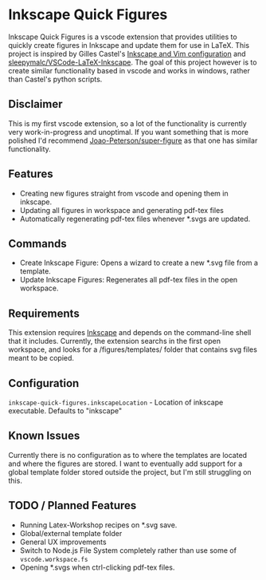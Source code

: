 # Inkscape Quick Figures

Inkscape Quick Figures is a vscode extension that provides utilities to quickly create figures in Inkscape and update them for use in LaTeX. This project is inspired by Gilles Castel's [Inkscape and Vim configuration](https://castel.dev/post/lecture-notes-2/) and [sleepymalc/VSCode-LaTeX-Inkscape](https://github.com/sleepymalc/VSCode-LaTeX-Inkscape). The goal of this project however is to create similar functionality based in vscode and works in windows, rather than Castel's python scripts.

## Disclaimer

This is my first vscode extension, so a lot of the functionality is currently very work-in-progress and unoptimal. If you want something that is more polished I'd recommend [Joao-Peterson/super-figure](https://github.com/Joao-Peterson/super-figure/) as that one has similar functionality.

## Features

- Creating new figures straight from vscode and opening them in inkscape.
- Updating all figures in workspace and generating pdf-tex files
- Automatically regenerating pdf-tex files whenever *.svgs are updated.


## Commands
- Create Inkscape Figure: Opens a wizard to create a new *.svg file from a template.
- Update Inkscape Figures: Regenerates all pdf-tex files in the open workspace. 

## Requirements

This extension requires [Inkscape](https://inkscape.org/) and depends on the command-line shell that it includes. Currently, the extension searchs in the first open workspace, and looks for a /figures/templates/ folder that contains svg files meant to be copied. 

## Configuration

`inkscape-quick-figures.inkscapeLocation` - Location of inkscape executable. Defaults to "inkscape"

## Known Issues

Currently there is no configuration as to where the templates are located and where the figures are stored. I want to eventually add support for a global template folder stored outside the project, but I'm still struggling on this. 

## TODO / Planned Features

- Running Latex-Workshop recipes on *.svg save.
- Global/external template folder
- General UX improvements
- Switch to Node.js File System completely rather than use some of `vscode.workspace.fs`
- Opening *.svgs when ctrl-clicking pdf-tex files. 


